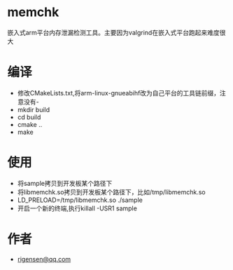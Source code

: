 # memchk
嵌入式arm平台内存泄漏检测工具。主要因为valgrind在嵌入式平台跑起来难度很大

# 编译
- 修改CMakeLists.txt,将arm-linux-gnueabihf改为自己平台的工具链前缀，注意没有-
- mkdir build
- cd build
- cmake ..
- make

# 使用
- 将sample拷贝到开发板某个路径下
- 将libmemchk.so拷贝到开发板某个路径下，比如/tmp/libmemchk.so
- LD_PRELOAD=/tmp/libmemchk.so ./sample
- 开启一个新的终端,执行killall -USR1 sample

# 作者
- rigensen@qq.com
